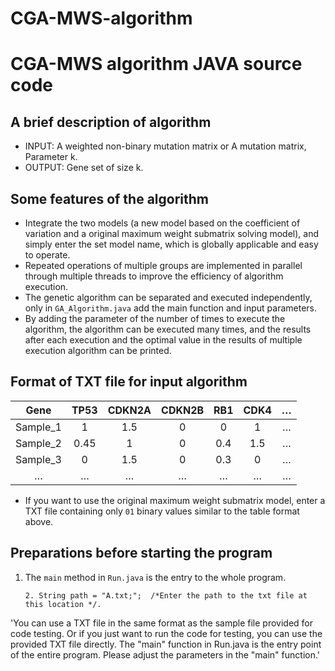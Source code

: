 # CGA-MWS-algorithm

# CGA-MWS algorithm JAVA source code

## A brief description of algorithm

* INPUT: A weighted non-binary mutation matrix or A mutation matrix, Parameter k.
* OUTPUT: Gene set of size k.

## Some features of the algorithm

* Integrate the two models (a new model based on the coefficient of variation and a original maximum weight submatrix solving model), and simply enter the set model name, which is globally applicable and easy to operate.
* Repeated operations of multiple groups are implemented in parallel through multiple threads to improve the efficiency of algorithm execution.
* The genetic algorithm can be separated and executed independently, only in `GA_Algorithm.java` add the main function and input parameters.
* By adding the parameter of the number of times to execute the algorithm, the algorithm can be executed many times, and the results after each execution and the optimal value in the results of multiple execution algorithm can be printed.

## Format of TXT file for input algorithm
| Gene | TP53 | CDKN2A | CDKN2B| RB1 | CDK4| … |
| :--: | :--: | :--: | :--: | :--: | :--: | :--: |
| Sample_1 | 1 | 1.5 | 0 | 0 | 1 | … |
| Sample_2 | 0.45 | 1 | 0 | 0.4 | 1.5 | … |
| Sample_3 | 0 | 1.5 | 0 | 0.3 | 0 | … |
| … | … | … | … | … | … | … |
* If you want to use the original maximum weight submatrix model, enter a TXT file containing only `01` binary values similar to the table format above.

## Preparations before starting the program

1. The `main` method in `Run.java` is the entry to the whole program.

       2. String path = "A.txt;";  /*Enter the path to the txt file at this location */.



'You can use a TXT file in the same format as the sample file provided for code testing.
Or if you just want to run the code for testing, you can use the provided TXT file directly.
The "main" function in Run.java is the entry point of the entire program. 
Please adjust the parameters in the "main" function.'
